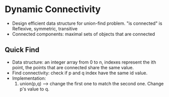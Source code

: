 # Dynamic Connectivity
* Design efficient data structure for union-find problem. "is connected" is Reflexive, symmetric, transitive
* Connected components: maximal sets of objects that are connected

## Quick Find
* Data structure: an integer array from 0 to n, indexes represent the ith point, the points that are connected share the same value.
* Find connectivity: check if p and q index have the same id value.
* Implementation:
  1. union(p,q) --> change the first one to match the second one. Change p's value to q.

